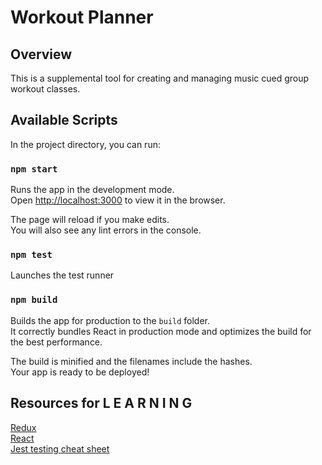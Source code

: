 # Workout Planner
## Overview
This is a supplemental tool for creating and managing music cued group workout classes.
## Available Scripts

In the project directory, you can run:

### `npm start`

Runs the app in the development mode.<br />
Open [http://localhost:3000](http://localhost:3000) to view it in the browser.

The page will reload if you make edits.<br />
You will also see any lint errors in the console.

### `npm test`

Launches the test runner

### `npm build`

Builds the app for production to the `build` folder.<br />
It correctly bundles React in production mode and optimizes the build for the best performance.

The build is minified and the filenames include the hashes.<br />
Your app is ready to be deployed!

## Resources for L E A R N I N G

[Redux](https://redux.js.org/introduction/getting-started) <br/>
[React](https://reactjs.org/docs/hello-world.html) <br/>
[Jest testing cheat sheet](https://devhints.io/jest)


